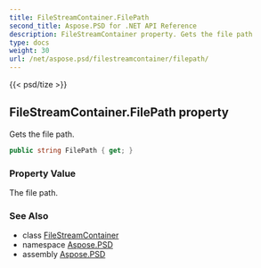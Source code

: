 ```yaml
---
title: FileStreamContainer.FilePath
second_title: Aspose.PSD for .NET API Reference
description: FileStreamContainer property. Gets the file path
type: docs
weight: 30
url: /net/aspose.psd/filestreamcontainer/filepath/
---
```

{{< psd/tize >}}
## FileStreamContainer.FilePath property

Gets the file path.

```csharp
public string FilePath { get; }
```

### Property Value

The file path.

### See Also

* class [FileStreamContainer](../)
* namespace [Aspose.PSD](../../../aspose.psd/)
* assembly [Aspose.PSD](../../../)



